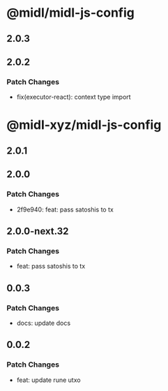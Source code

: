 # @midl/midl-js-config

## 2.0.3

## 2.0.2

### Patch Changes

- fix(executor-react): context type import

# @midl-xyz/midl-js-config

## 2.0.1

## 2.0.0

### Patch Changes

- 2f9e940: feat: pass satoshis to tx

## 2.0.0-next.32

### Patch Changes

- feat: pass satoshis to tx

## 0.0.3

### Patch Changes

- docs: update docs

## 0.0.2

### Patch Changes

- feat: update rune utxo
